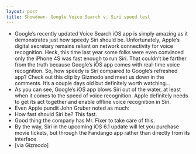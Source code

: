 ```yaml
---
layout: post
title: Showdown- Google Voice Search v. Siri speed test
---
```

* Google’s recently updated Voice Search iOS app is simply amazing as it demonstrates just how speedy Siri should be. Unfortunately, Apple’s digital secretary remains reliant on network connectivity for voice recognition. Heck, this time last year some folks were even convinced only the iPhone 4S was fast enough to run Siri. That couldn’t be farther from the truth because Google’s iOS app comes with real-time voice recognition. So, how speedy is Siri compared to Google’s refreshed app? Check out this clip by Gizmodo and meet us down in the comments. It’s a couple days old but definitely worth watching…
* As you can see, Google’s iOS app blows Siri out of the water, at least when it comes to the speed of voice recognition. Apple definitely needs to get its act together and enable offline voice recognition in Siri.
* Even Apple pundit John Gruber noted as much:
* How fast should Siri be? This fast.
* Good thing the company has Mr. Fixer to take care of this.
* By the way, Siri in the upcoming iOS 6.1 update will let you purchase movie tickets, but through the Fandango app rather than directly from its interface.
* [via Gizmodo]

